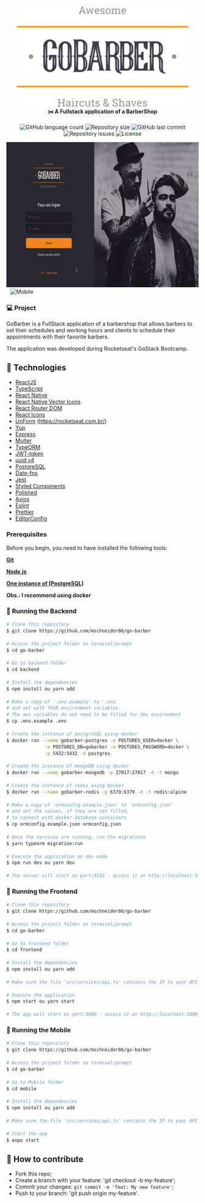 <h4 align="center">
<img src="github_assets/logo.svg" width="450px" /><br>
 <b>✂️ A Fullstack application of a BarberShop</b> 
</h4>

<p align="center">
  <img alt="GitHub language count" src="https://img.shields.io/github/languages/count/mschneider86/go-barber.svg">

  <img alt="Repository size" src="https://img.shields.io/github/repo-size/mschneider86/go-barber.svg">
  
  
 <img alt="GitHub last commit" src="https://img.shields.io/github/last-commit/mschneider86/go-barber">

 <img alt="Repository issues" src="https://img.shields.io/github/issues/mschneider86/go-barber">
 
  <img alt="License" src="https://img.shields.io/badge/license-MIT-brightgreen">
</p>

<p >
  <img alt="Frontend" src="github_assets/web.gif" width="580px" height="380px">
  <img alt="Mobile" style="margin-left:10px" src="github_assets/mobile.gif" width="226px" height="380px">
</p>

### 💻 Project
GoBarber is a FullStack application of a barbershop that allows barbers to set their schedules and working hours and clients to schedule their appointments with their favorite barbers.

The application was developed during Rocketseat's GoStack Bootcamp.

## :rocket: Technologies

- [ReactJS](https://reactjs.org/)
- [TypeScript](https://www.typescriptlang.org/)
- [React Native](https://reactnative.dev/)
- [React Native Vector Icons](https://github.com/oblador/react-native-vector-icons)
- [React Router DOM](https://reacttraining.com/react-router/)
- [React Icons](https://react-icons.netlify.com/#/)
- [UnForm](https://unform.dev/) (https://rocketseat.com.br/)
- [Yup](https://github.com/jquense/yup)
- [Express](https://expressjs.com/pt-br/)
- [Multer](https://github.com/expressjs/multer)
- [TypeORM](https://typeorm.io/#/)
- [JWT-token](https://jwt.io/)
- [uuid v4](https://github.com/thenativeweb/uuidv4/)
- [PostgreSQL](https://www.postgresql.org/)
- [Date-fns](https://date-fns.org/)
- [Jest](https://jestjs.io/)
- [Styled Components](https://styled-components.com/)
- [Polished](https://github.com/styled-components/polished)
- [Axios](https://github.com/axios/axios)
- [Eslint](https://eslint.org/)
- [Prettier](https://prettier.io/)
- [EditorConfig](https://editorconfig.org/)

### Prerequisites

Before you begin, you need to have installed the following tools:

<b>[Git](https://git-scm.com)</b>

<b>[Node.js](https://nodejs.org/en/)</b>

<b>[One instance of [PostgreSQL]](https://www.postgresql.org/)</b>

<b>Obs.: I recommend using docker</b>

### 🧭 Running the Backend

```bash
# Clone this repository
$ git clone https://github.com/mschneider86/go-barber

# Access the project folder on terminal/prompt
$ cd go-barber

# Go to backend folder
$ cd backend

# Install the dependencies
$ npm install ou yarn add

# Make a copy of '.env.example' to '.env'
# and set with YOUR environment variables.
# The aws variables do not need to be filled for dev environment
$ cp .env.example .env

# Create the instance of postgreSQL using docker
$ docker run --name gobarber-postgres -e POSTGRES_USER=docker \
              -e POSTGRES_DB=gobarber -e POSTGRES_PASSWORD=docker \
              -p 5432:5432 -d postgres

# Create the instance of mongoDB using docker
$ docker run --name gobarber-mongodb -p 27017:27017 -d -t mongo

# Create the instance of redis using docker
$ docker run --name gobarber-redis -p 6379:6379 -d -t redis:alpine

# Make a copy of 'ormconfig.example.json' to 'ormconfig.json'
# and set the values, if they are not filled,
# to connect with docker database containers
$ cp ormconfig.example.json ormconfig.json

# Once the services are running, run the migrations
$ yarn typeorm migration:run

# Execute the application on dev mode
$ npm run dev ou yarn dev

# The server will start on port:3333 - access it on http://localhost:3333
```

### 🧭 Running the Frontend

```bash
# Clone this repository
$ git clone https://github.com/mschneider86/go-barber

# Access the project folder on terminal/prompt
$ cd go-barber

# Go to frontend folder
$ cd frontend

# Install the dependencies
$ npm install ou yarn add

# Make sure the file 'src/services/api.ts' contains the IP to your API

# Execute the application
$ npm start ou yarn start

# The app will start on port:3000 - access it on http://localhost:3000
```

### 🧭 Running the Mobile

```bash
# Clone this repository
$ git clone https://github.com/mschneider86/go-barber

# Access the project folder on terminal/prompt
$ cd go-barber

# Go to Mobile folder
$ cd mobile

# Install the dependencies
$ npm install ou yarn add

# Make sure the file 'src/services/api.ts' contains the IP to your API

# Start the app
$ expo start

```

## 🤔 How to contribute

- Fork this repo;
- Create a branch with your feature: 'git checkout -b my-feature';
- Commit your changes: `git commit -m 'feat: My new feature'`;
- Push to your branch: 'git push origin my-feature'.
